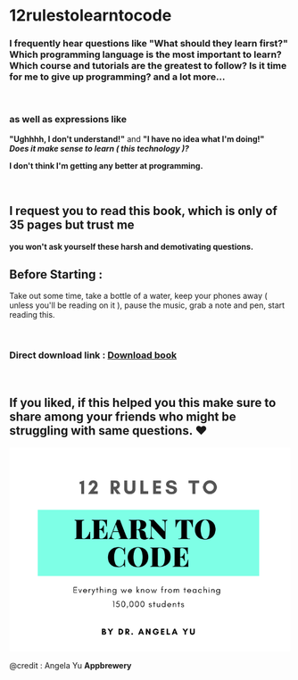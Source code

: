 # 12rulestolearntocode

### I frequently hear questions like **"What should they learn first?"** </br> **Which programming language is the most important to learn?** </br> **Which course and tutorials are the greatest to follow?** **Is it time for me to give up programming?** and a lot more... 

</br>

### as well as expressions like </br> 
**"Ughhhh, I don't understand!"** and **"I have no idea what I'm doing!"** </br> 
_**Does it make sense to learn ( this technology )?**_
</br>

 **I don't think I'm getting any better at programming.**

 </br>

## I request you to read this book, which is only of 35 pages but trust me </br>
**you won't ask yourself these harsh and demotivating questions.**



## Before Starting : 
Take out some time, take a bottle of a water, keep your phones away ( unless you'll be reading on it ), pause the music, grab a note and pen, start reading this. 

</br>

### Direct download link :  [Download book](https://github.com/whoissubedibibek/12rulestolearntocode/raw/main/Book/12rulestolearntocode.pdf) 

</br>

## If you liked, if this helped you this make sure to share among your friends who might be struggling with same questions. ❤
![Book Cover](./Readme_resources/12rulestolearntocode.png)

@credit : 
Angela Yu 
**Appbrewery**